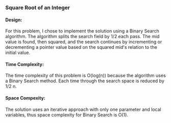 ### Square Root of an Integer

#### Design:
For this problem, I chose to implement the solution using a Binary Search algorithm.  The algorithm splits the search field by 1/2 each pass.  The mid value is found, then squared, and the search continues by incrementing or decrementing a pointer value based on the squared mid's relation to the initial value.

#### Time Complexity:
The time complexity of this problem is O(log(n)) because the algorithm uses a Binary Search method.  Each time through the search space is reduced by 1/2 n.

#### Space Compexity:
The solution uses an iterative approach with only one parameter and local variables, thus space complexity for Binary Search is O(1).
